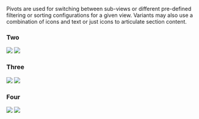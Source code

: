 Pivots are used for switching between sub-views or different pre-defined filtering or sorting configurations for a given view. Variants may also use a combination of icons and text or just icons to articulate section content.

<DisplayToggle onText="Dark" offText="Light" label="Theme Switcher">

### Two

<img className="off" src="https://static2.sharepointonline.com/files/fabric/fabric-website/images/controls/ios/updated/img_pivot_03_twosegments_light.png?text=LightMode" />
<img className="on" src="https://static2.sharepointonline.com/files/fabric/fabric-website/images/controls/ios/updated/img_pivot_03_twosegments_dark.png?text=DarkMode" />

### Three

<img className="off" src="https://static2.sharepointonline.com/files/fabric/fabric-website/images/controls/ios/updated/img_pivot_02_threesegments_light.png?text=LightMode" />
<img className="on" src="https://static2.sharepointonline.com/files/fabric/fabric-website/images/controls/ios/updated/img_pivot_02_threesegments_dark.png?text=DarkMode" />

### Four

<img className="off" src="https://static2.sharepointonline.com/files/fabric/fabric-website/images/controls/ios/updated/img_pivot_01_foursegments_light.png?text=LightMode" />
<img className="on" src="https://static2.sharepointonline.com/files/fabric/fabric-website/images/controls/ios/updated/img_pivot_01_foursegments_dark.png?text=DarkMode" />

</DisplayToggle>
